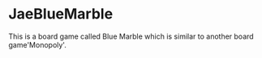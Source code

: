 # JaeBlueMarble

This is a board game called Blue Marble which is similar to another board game'Monopoly'.
